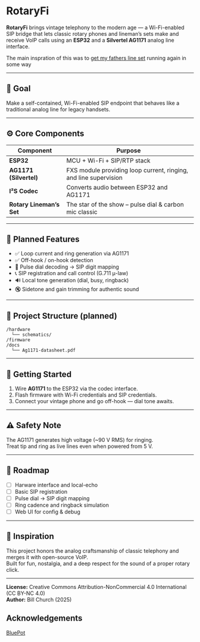 # RotaryFi

**RotaryFi** brings vintage telephony to the modern age — a Wi-Fi-enabled SIP
bridge that lets classic rotary phones and lineman’s sets make and receive VoIP
calls using an **ESP32** and a **Silvertel AG1171** analog line interface.

The main inspration of this was to [get my fathers line set](WesternElectric1013A_README.md) running again in some way

---

## 🎯 Goal
Make a self-contained, Wi-Fi-enabled SIP endpoint that behaves like a
traditional analog line for legacy handsets.

---

## ⚙️ Core Components
| Component | Purpose |
|------------|----------|
| **ESP32** | MCU + Wi-Fi + SIP/RTP stack |
| **AG1171 (Silvertel)** | FXS module providing loop current, ringing, and line supervision |
| **I²S Codec** | Converts audio between ESP32 and AG1171 |
| **Rotary Lineman’s Set** | The star of the show – pulse dial & carbon mic classic |



---

## 🧩 Planned Features
- ✅ Loop current and ring generation via AG1171  
- ✅ Off-hook / on-hook detection  
- 🔄 Pulse dial decoding → SIP digit mapping  
- 📞 SIP registration and call control (G.711 μ-law)  
- 🔊 Local tone generation (dial, busy, ringback)  
- 🔇 Sidetone and gain trimming for authentic sound  

---

## 🧱 Project Structure (planned)
```
/hardware
  └── schematics/
/firmware
/docs
  └── Ag1171-datasheet.pdf
```

---

## 🧰 Getting Started
1. Wire **AG1171** to the ESP32 via the codec interface.
2. Flash firmware with Wi-Fi credentials and SIP credentials.
3. Connect your vintage phone and go off-hook — dial tone awaits.

---

## ⚠️ Safety Note
The AG1171 generates high voltage (~90 V RMS) for ringing.  
Treat tip and ring as live lines even when powered from 5 V.

---

## 📅 Roadmap
- [ ] Harware interface and local-echo
- [ ] Basic SIP registration  
- [ ] Pulse dial → SIP digit mapping  
- [ ] Ring cadence and ringback simulation  
- [ ] Web UI for config & debug

---

## 🧠 Inspiration
This project honors the analog craftsmanship of classic telephony
and merges it with open-source VoIP.  
Built for fun, nostalgia, and a deep respect for the sound of a proper rotary click.

---

**License:** Creative Commons Attribution-NonCommercial 4.0 International (CC BY-NC 4.0)  
**Author:** Bill Church (2025)

## Acknowledgements

[BluePot](https://hackaday.io/project/166359-blue-pot/log/165359-a-fxs-with-a-slic-and-other-historical-things)